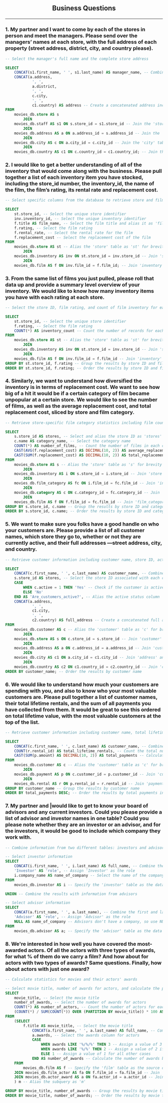 ## <p align="center"> Business Questions


---

### 1. My partner and I want to come by each of the stores in person and meet the managers. Please send over the managers’ names at each store, with the full address of each property (street address, district, city, and country please).

```sql
-- Select the manager's full name and the complete store address

SELECT 
    CONCAT(s1.first_name, ' ', s1.last_name) AS manager_name, -- Combine the first and last name of the manager
    CONCAT(a.address,
            ', ',
            a.district,
            ', ',
            c.city,
            ', ',
            c1.country) AS address -- Create a concatenated address including address, district, city, and country
FROM
    movies_db.store AS s
        JOIN
    movies_db.staff AS s1 ON s.store_id = s1.store_id -- Join the 'store' and 'staff' tables on the 'store_id' column
        JOIN
    movies_db.address AS a ON a.address_id = s.address_id -- Join the 'address' table using the 'address_id' from 'store'
        JOIN
    movies_db.city AS c ON a.city_id = c.city_id -- Join the 'city' table using the 'city_id' from 'address'
        JOIN
    movies_db.country AS c1 ON c.country_id = c1.country_id; -- Join the 'country' table using the 'country_id' from 'city'
```

### 2. I would like to get a better understanding of all of the inventory that would come along with the business. Please pull together a list of each inventory item you have stocked, including the store_id number, the inventory_id, the name of the film, the film’s rating, its rental rate and replacement cost.

```sql
-- Select specific columns from the database to retrieve store and film information

SELECT 
    st.store_id, -- Select the unique store identifier
    inv.inventory_id, -- Select the unique inventory identifier
    f.title AS film_name, -- Select the film title and alias it as 'film_name'
    f.rating, -- Select the film rating
    f.rental_rate, -- Select the rental rate for the film
    f.replacement_cost -- Select the replacement cost of the film
FROM
    movies_db.store AS st -- Alias the 'store' table as 'st' for brevity
        JOIN
    movies_db.inventory AS inv ON st.store_id = inv.store_id -- Join 'store' and 'inventory' tables on 'store_id'
        JOIN
    movies_db.film AS f ON inv.film_id = f.film_id; -- Join 'inventory' and 'film' tables on 'film_id'
```

### 3. From the same list of films you just pulled, please roll that data up and provide a summary level overview of your inventory. We would like to know how many inventory items you have with each rating at each store.

```sql
-- Select the store ID, film rating, and count of film inventory for each store and rating combination

SELECT 
    st.store_id, -- Select the unique store identifier
    f.rating, -- Select the film rating
    COUNT(*) AS inventory_count -- Count the number of records for each combination
FROM
    movies_db.store AS st -- Alias the 'store' table as 'st' for brevity
        JOIN
    movies_db.inventory AS inv ON st.store_id = inv.store_id -- Join 'store' and 'inventory' tables on 'store_id'
        JOIN
    movies_db.film AS f ON inv.film_id = f.film_id -- Join 'inventory' and 'film' tables on 'film_id'
GROUP BY st.store_id, f.rating -- Group the results by store ID and film rating
ORDER BY st.store_id, f.rating; -- Order the results by store ID and film rating
```

### 4. Similarly, we want to understand how diversified the inventory is in terms of replacement cost. We want to see how big of a hit it would be if a certain category of film became unpopular at a certain store. We would like to see the number of films, as well as the average replacement cost, and total replacement cost, sliced by store and film category.

```sql
-- Retrieve store-specific film category statistics including film count, average replacement cost, and total replacement cost

SELECT 
    s.store_id AS stores, -- Select and alias the store ID as 'stores'
    c.name AS category_name, -- Select the category name
    COUNT(*) AS number_of_films, -- Count the number of films in each category for each store
    CAST(AVG(f.replacement_cost) AS DECIMAL(10, 2)) AS average_replacement_cost, -- Calculate the average replacement cost of films in each category
    CAST(SUM(f.replacement_cost) AS DECIMAL(10, 2)) AS total_replacement_cost -- Calculate the total replacement cost of films in each category
FROM
    movies_db.store AS s -- Alias the 'store' table as 's' for brevity
        JOIN
    movies_db.inventory AS i ON s.store_id = i.store_id -- Join 'store' and 'inventory' tables on 'store_id'
        JOIN
    movies_db.film_category AS fc ON i.film_id = fc.film_id -- Join 'inventory' and 'film_category' tables on 'film_id'
        JOIN
    movies_db.category AS c ON c.category_id = fc.category_id -- Join 'film_category' and 'category' tables on 'category_id'
        JOIN
    movies_db.film AS f ON f.film_id = fc.film_id -- Join 'film_category' and 'film' tables on 'film_id'
GROUP BY s.store_id, c.name -- Group the results by store ID and category name
ORDER BY s.store_id, c.name; -- Order the results by store ID and category name
```

### 5. We want to make sure you folks have a good handle on who your customers are. Please provide a list of all customer names, which store they go to, whether or not they are currently active, and their full addresses —street address, city, and country.

```sql
-- Retrieve customer information including customer name, store ID, active status, and full address

SELECT 
    CONCAT(c.first_name, ' ', c.last_name) AS customer_name, -- Combine the first and last name to get the customer's full name
    s.store_id AS stores, -- Select the store ID associated with each customer
    CASE
        WHEN c.active = 1 THEN 'Yes' -- Check if the customer is active and display 'Yes' if true, 'No' otherwise
        ELSE 'No'
    END AS 'Are_customers_active?', -- Alias the active status column
    CONCAT(a.address,
            ', ',
            c1.city,
            ', ',
            c2.country) AS full_address -- Create a concatenated full address including address, city, and country
FROM
    movies_db.customer AS c -- Alias the 'customer' table as 'c' for brevity
        JOIN
    movies_db.store AS s ON c.store_id = s.store_id -- Join 'customer' and 'store' tables on 'store_id'
        JOIN
    movies_db.address AS a ON c.address_id = a.address_id -- Join 'customer' and 'address' tables on 'address_id'
        JOIN
    movies_db.city AS c1 ON a.city_id = c1.city_id -- Join 'address' and 'city' tables on 'city_id'
        JOIN
    movies_db.country AS c2 ON c1.country_id = c2.country_id -- Join 'city' and 'country' tables on 'country_id'
ORDER BY customer_name; -- Order the results by customer name
```

### 6. We would like to understand how much your customers are spending with you, and also to know who your most valuable customers are. Please pull together a list of customer names, their total lifetime rentals, and the sum of all payments you have collected from them. It would be great to see this ordered on total lifetime value, with the most valuable customers at the top of the list.

```sql
-- Retrieve customer information including customer name, total lifetime rentals, and total payments

SELECT 
    CONCAT(c.first_name, ' ', c.last_name) AS customer_name, -- Combine the first and last name to get the customer's full name
    COUNT(r.rental_id) AS total_lifetime_rentals, -- Count the total number of rentals for each customer
    CAST(SUM(p.amount) AS DECIMAL(10, 2)) AS total_payments -- Calculate the total payments made by each customer
FROM
    movies_db.customer AS c -- Alias the 'customer' table as 'c' for brevity
        JOIN
    movies_db.payment AS p ON c.customer_id = p.customer_id -- Join 'customer' and 'payment' tables on 'customer_id'
        JOIN
    movies_db.rental AS r ON p.rental_id = r.rental_id -- Join 'payment' and 'rental' tables on 'rental_id'
GROUP BY customer_name -- Group the results by customer name
ORDER BY total_payments DESC; -- Order the results by total payments in descending order
```

### 7. My partner and |would like to get to know your board of advisors and any current investors. Could you please provide a list of advisor and investor names in one table? Could you please note whether they are an investor or an advisor, and for the investors, it would be good to include which company they work with.

```sql
-- Combine information from two different tables: investors and advisors

-- Select investor information
SELECT 
    CONCAT(i.first_name, ' ', i.last_name) AS full_name, -- Combine the first and last name to get the full name of the investor
    'Investor' AS 'role', -- Assign 'Investor' as the role
    i.company_name AS name_of_company -- Select the name of the company for investors
FROM
    movies_db.investor AS i -- Specify the 'investor' table as the data source

UNION -- Combine the results with information from advisors

-- Select advisor information
SELECT 
    CONCAT(a.first_name, ' ', a.last_name), -- Combine the first and last name to get the full name of the advisor
    'Advisor' AS 'role', -- Assign 'Advisor' as the role
    NULL AS name_of_company -- Advisors don't have a company, so use NULL for the company name
FROM
    movies_db.advisor AS a; -- Specify the 'advisor' table as the data source
```

### 8. We're interested in how well you have covered the most-awarded actors. Of all the actors with three types of awards, for what % of them do we carry a film? And how about for actors with two types of awards? Same questions. Finally, how about actors with just one award?    

```sql
-- Calculate statistics for movies and their actors' awards

-- Select movie title, number of awards for actors, and calculate the percentage of award winners for each movie
SELECT 
    movie_title, -- Select the movie title
    number_of_awards, -- Select the number of awards for actors
    COUNT(*) AS number_of_actors, -- Count the number of actors for each movie and award category
    (COUNT(*) / SUM(COUNT(*)) OVER (PARTITION BY movie_title)) * 100 AS perc_award_winners -- Calculate the percentage of award-winning actors for each movie
FROM
    (SELECT 
        f.title AS movie_title, -- Select the movie title
            CONCAT(a.first_name, ' ', a.last_name) AS full_name, -- Combine the first and last name to get the full name of the actor
            a.awards, -- Select the awards column for actors
            CASE
                WHEN awards LIKE '%/%/%' THEN 3 -- Assign a value of 3 if the awards format is 'x/y/z'
                WHEN awards LIKE '%/%' THEN 2 -- Assign a value of 2 if the awards format is 'x/y'
                ELSE 1 -- Assign a value of 1 for all other cases
            END AS number_of_awards -- Calculate the number of awards based on the awards format
    FROM
        movies_db.film AS f -- Specify the 'film' table as the source of movie information
    JOIN movies_db.film_actor AS fa ON f.film_id = fa.film_id -- Join 'film' and 'film_actor' tables on 'film_id'
    JOIN movies_db.actor_award AS a ON fa.actor_id = a.actor_id -- Join 'film_actor' and 'actor_award' tables on 'actor_id'
    ) m -- Alias the subquery as 'm'

GROUP BY movie_title, number_of_awards -- Group the results by movie title and number of awards
ORDER BY movie_title, number_of_awards; -- Order the results by movie title and number of awards
```
